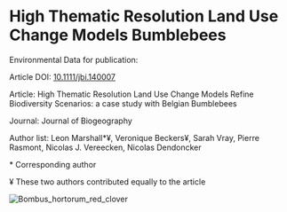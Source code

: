 # High Thematic Resolution Land Use Change Models Bumblebees
Environmental Data for publication: 


Article DOI: [10.1111/jbi.140007](10.1111/jbi.140007)

Article: High Thematic Resolution Land Use Change Models Refine Biodiversity Scenarios: a case study with Belgian Bumblebees

Journal: Journal of Biogeography


Author list: Leon Marshall\*¥, Veronique Beckers¥, Sarah Vray, Pierre Rasmont, Nicolas J. Vereecken, Nicolas Dendoncker

\* Corresponding author

¥ These two authors contributed equally to the article

![Bombus_hortorum_red_clover](https://user-images.githubusercontent.com/33490288/96591248-5bb0f080-12e7-11eb-80b8-2101a75c314f.jpg)
